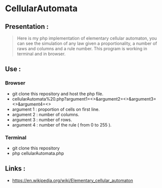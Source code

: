 # CellularAutomata
 
## Presentation :

>Here is my php implementation of elementary cellular automaton, you can see the simulation of any law given a proportionality, a number of raws and columns and a rule number. This program is working in terminal and in browser.

## Use :

### Browser

 - git clone this repository and host the php file.
 - cellularAutomata%20.php?argument1=<>&argument2=<>&argument3=<>&argument4=<>
 - argument 1 : proportion of cells on first line.
 - argument 2 : number of columns.
 - argument 3 : number of rows.
 - argument 4 : number of the rule ( from 0 to 255 ).

### Terminal

 - git clone this repository 
 - php cellularAutomata.php

## Links : 

- https://en.wikipedia.org/wiki/Elementary_cellular_automaton

